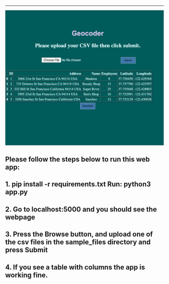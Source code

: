 ---
![](/images/Untitled.png)
>>
## Please follow the steps below to run this web app:
## 1. pip install -r requirements.txt <strong> Run: python3 app.py</strong>

## 2. Go to localhost:5000 and you should see the webpage

## 3. Press the Browse button, and upload one of the csv files in the sample_files directory and press Submit

## 4. If you see a table with columns the app is working fine.
>>>
